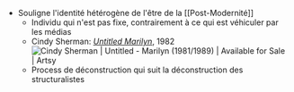 - Souligne l'identité hétérogène de l'être de la [[Post-Modernité]]
	- Individu qui n'est pas fixe, contrairement à ce qui est véhiculer par les médias
	- Cindy Sherman: [*Untitled Marilyn*](https://www.artsy.net/artwork/cindy-sherman-untitled-marilyn-1982), 1982 ![Cindy Sherman | Untitled - Marilyn (1981/1989) | Available for Sale | Artsy](https://d7hftxdivxxvm.cloudfront.net/?height=800&quality=85&resize_to=fit&src=https%3A%2F%2Fd32dm0rphc51dk.cloudfront.net%2FHEB-7mfBBLP6qOZLKcFjBg%2Fmain.jpg&width=535)
	- Process de déconstruction qui suit la déconstruction des structuralistes